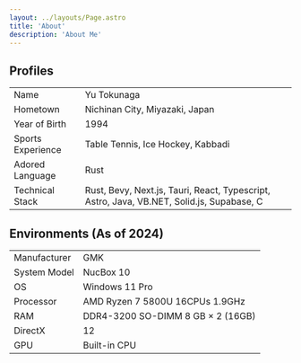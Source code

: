 ```yaml
---
layout: ../layouts/Page.astro
title: 'About'
description: 'About Me'
---
```


## Profiles

|                   |                                                                                           |
| ----------------- | ----------------------------------------------------------------------------------------- |
| Name              | Yu Tokunaga                                                                               |
| Hometown          | Nichinan City, Miyazaki, Japan                                                            |
| Year of Birth     | 1994                                                                                      |
| Sports Experience | Table Tennis, Ice Hockey, Kabbadi                                                         |
| Adored Language   | Rust                                                                                      |
| Technical Stack   | Rust, Bevy, Next.js, Tauri, React, Typescript, Astro, Java, VB.NET, Solid.js, Supabase, C |

## Environments (As of 2024)

|              |                                   |
| ------------ | --------------------------------- |
| Manufacturer | GMK                               |
| System Model | NucBox 10                         |
| OS           | Windows 11 Pro                    |
| Processor    | AMD Ryzen 7 5800U 16CPUs 1.9GHz   |
| RAM          | DDR4-3200 SO-DIMM 8 GB × 2 (16GB) |
| DirectX      | 12                                |
| GPU          | Built-in CPU                      |

